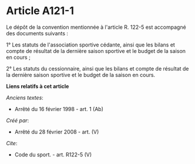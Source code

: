 # Article A121-1

Le dépôt de la convention mentionnée à l'article R. 122-5 est accompagné des documents suivants : 

1° Les statuts de l'association sportive cédante, ainsi que les bilans et compte de résultat de la dernière saison sportive
et le budget de la saison en cours ; 

2° Les statuts du cessionnaire, ainsi que les bilans et compte de résultat de la dernière saison sportive et le budget de la
saison en cours.

**Liens relatifs à cet article**

_Anciens textes_:

  - Arrêté du 16 février 1998 - art. 1 (Ab)

_Créé par_:

  - Arrêté du 28 février 2008 - art. (V)

_Cite_:

  - Code du sport. - art. R122-5 (V)
